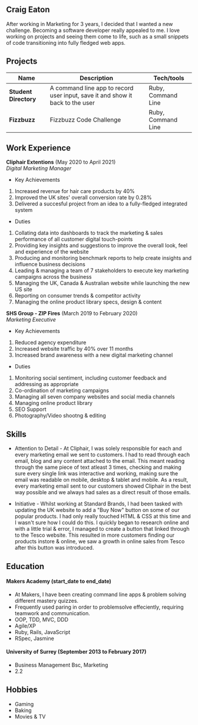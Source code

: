 ## Craig Eaton

After working in Marketing for 3 years, I decided that I wanted a new challenge. Becoming a software developer really appealed to me. I love working on projects and seeing them come to life, such as a small snippets of code transitioning into fully fledged web apps.

## Projects

| Name                         | Description       | Tech/tools        |
| ---------------------------- | ----------------- | ----------------- |
| **Student Directory**        | A command line app to record user input, save it and show it back to the user| Ruby, Command Line|
| **Fizzbuzz** | Fizzbuzz Code Challenge| Ruby, Command Line           |

## Work Experience

**Cliphair Extentions** (May 2020 to April 2021)  
_Digital Marketing Manager_

- Key Achievements
1. Increased revenue for hair care products by 40%
2. Improved the UK sites' overall conversion rate by 0.28%
3. Delivered a succesful project from an idea to a fully-fledged integrated system

- Duties
1. Collating data into dashboards to track the marketing & sales performance of all customer digital touch-points
2. Providing key insights and suggestions to improve the overall look, feel and experience of the website
3. Producing and monitoring benchmark reports to help create insights and influence business decisions
4. Leading & managing a team of 7 stakeholders to execute key marketing campaigns across the business
5. Managing the UK, Canada & Australian website while launching the new US site
6. Reporting on consumer trends & competitor activity
7. Managing the online product library specs, design & content

**SHS Group - ZIP Fires** (March 2019 to February 2020)  
_Marketing Executive_

- Key Achievements
1. Reduced agency expenditure
2. Increased website traffic by 40% over 11 months
3. Increased brand awareness with a new digital marketing channel

- Duties
1. Monitoring social sentiment, including customer feedback and addressing as appropriate
2. Co-ordination of marketing campaigns
3. Managing all seven company websites and social media channels
4. Managing online product library
5. SEO Support
6. Photography/Video shootng & editing

## Skills

- Attention to Detail - At Cliphair, I was solely responsible for each and every marketing email we sent to customers. I had to read through each email, blog and any content attached to the email. This meant reading through the same piece of text atleast 3 times, checking and making sure every single link was interactive and working, making sure the email was readable on mobile, desktop & tablet and mobile.
As a result, every marketing email sent to our customers showed Cliphair in the best way possible and we always had sales as a direct result of those emails.

- Initiative - Whilst working at Standard Brands, I had been tasked with updating the UK website to add a "Buy Now" button on some of our popular products. I had only really touched HTML & CSS at this time and I wasn't sure how I could do this. I quickly began to research online and with a little trial & error, I managed to create a button that linked through to the Tesco website. This resulted in more customers finding our products instore & online, we saw a growth in online sales from Tesco after this button was introduced.

## Education

#### Makers Academy (start_date to end_date)
- At Makers, I have been creating command line apps & problem solving different mastery quizzes.
- Frequently used paring in order to problemsolve effeciently, requiring teamwork and communication.
- OOP, TDD, MVC, DDD
- Agile/XP
- Ruby, Rails, JavaScript
- RSpec, Jasmine

#### University of Surrey (September 2013 to February 2017)

- Business Management Bsc, Marketing
- 2.2

## Hobbies
- Gaming
- Baking
- Movies & TV
